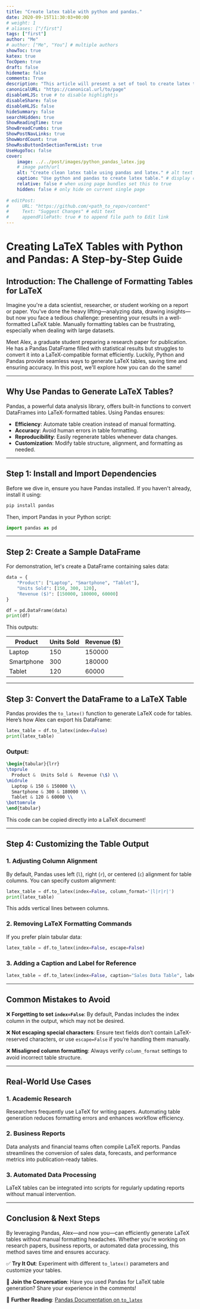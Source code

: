 ```yaml
---
title: "Create latex table with python and pandas."
date: 2020-09-15T11:30:03+00:00
# weight: 1
# aliases: ["/first"]
tags: ["first"]
author: "Me"
# author: ["Me", "You"] # multiple authors
showToc: true
katex: true
TocOpen: true
draft: false
hidemeta: false
comments: True
description: "This article will present a set of tool to create latex table a .csv directly from python."
canonicalURL: "https://canonical.url/to/page"
disableHLJS: true # to disable highlightjs
disableShare: false
disableHLJS: false
hideSummary: false
searchHidden: true
ShowReadingTime: true
ShowBreadCrumbs: true
ShowPostNavLinks: true
ShowWordCount: true
ShowRssButtonInSectionTermList: true
UseHugoToc: false
cover:
    image: ../../post/images/python_pandas_latex.jpg 
    # image path/url
    alt: "Create clean latex table using pandas and latex." # alt text
    caption: "Use python and pandas to create latex table." # display caption under cover
    relative: false # when using page bundles set this to true
    hidden: false # only hide on current single page
    
# editPost:
#     URL: "https://github.com/<path_to_repo>/content"
#     Text: "Suggest Changes" # edit text
#     appendFilePath: true # to append file path to Edit link
---
```



# Creating LaTeX Tables with Python and Pandas: A Step-by-Step Guide

## Introduction: The Challenge of Formatting Tables for LaTeX

Imagine you're a data scientist, researcher, or student working on a report or paper. You've done the heavy lifting—analyzing data, drawing insights—but now you face a tedious challenge: presenting your results in a well-formatted LaTeX table. Manually formatting tables can be frustrating, especially when dealing with large datasets.

Meet Alex, a graduate student preparing a research paper for publication. He has a Pandas DataFrame filled with statistical results but struggles to convert it into a LaTeX-compatible format efficiently. Luckily, Python and Pandas provide seamless ways to generate LaTeX tables, saving time and ensuring accuracy. In this post, we'll explore how you can do the same!

---

## Why Use Pandas to Generate LaTeX Tables?

Pandas, a powerful data analysis library, offers built-in functions to convert DataFrames into LaTeX-formatted tables. Using Pandas ensures:

- **Efficiency**: Automate table creation instead of manual formatting.
- **Accuracy**: Avoid human errors in table formatting.
- **Reproducibility**: Easily regenerate tables whenever data changes.
- **Customization**: Modify table structure, alignment, and formatting as needed.

---

## Step 1: Install and Import Dependencies

Before we dive in, ensure you have Pandas installed. If you haven't already, install it using:

```bash
pip install pandas
```

Then, import Pandas in your Python script:

```python
import pandas as pd
```

---

## Step 2: Create a Sample DataFrame

For demonstration, let's create a DataFrame containing sales data:

```python
data = {
    "Product": ["Laptop", "Smartphone", "Tablet"],
    "Units Sold": [150, 300, 120],
    "Revenue ($)": [150000, 180000, 60000]
}

df = pd.DataFrame(data)
print(df)
```

This outputs:

|Product|Units Sold|Revenue ($)|
|---|---|---|
|Laptop|150|150000|
|Smartphone|300|180000|
|Tablet|120|60000|

---

## Step 3: Convert the DataFrame to a LaTeX Table

Pandas provides the `to_latex()` function to generate LaTeX code for tables. Here’s how Alex can export his DataFrame:

```python
latex_table = df.to_latex(index=False)
print(latex_table)
```

### Output:

```latex
\begin{tabular}{lrr}
\toprule
  Product &  Units Sold &  Revenue (\$) \\
\midrule
  Laptop & 150 & 150000 \\
  Smartphone & 300 & 180000 \\
  Tablet & 120 & 60000 \\
\bottomrule
\end{tabular}
```

This code can be copied directly into a LaTeX document!

---

## Step 4: Customizing the Table Output

### **1. Adjusting Column Alignment**

By default, Pandas uses left (`l`), right (`r`), or centered (`c`) alignment for table columns. You can specify custom alignment:

```python
latex_table = df.to_latex(index=False, column_format='|l|r|r|')
print(latex_table)
```

This adds vertical lines between columns.

### **2. Removing LaTeX Formatting Commands**

If you prefer plain tabular data:

```python
latex_table = df.to_latex(index=False, escape=False)
```



### **3. Adding a Caption and Label for Reference**

```python
latex_table = df.to_latex(index=False, caption="Sales Data Table", label="tab:sales_data")
```

---

## Common Mistakes to Avoid

❌ **Forgetting to set `index=False`**: By default, Pandas includes the index column in the output, which may not be desired.

❌ **Not escaping special characters**: Ensure text fields don’t contain LaTeX-reserved characters, or use `escape=False` if you’re handling them manually.

❌ **Misaligned column formatting**: Always verify `column_format` settings to avoid incorrect table structure.

---

## Real-World Use Cases

### **1. Academic Research**

Researchers frequently use LaTeX for writing papers. Automating table generation reduces formatting errors and enhances workflow efficiency.

### **2. Business Reports**

Data analysts and financial teams often compile LaTeX reports. Pandas streamlines the conversion of sales data, forecasts, and performance metrics into publication-ready tables.

### **3. Automated Data Processing**

LaTeX tables can be integrated into scripts for regularly updating reports without manual intervention.

---

## Conclusion & Next Steps

By leveraging Pandas, Alex—and now you—can efficiently generate LaTeX tables without manual formatting headaches. Whether you're working on research papers, business reports, or automated data processing, this method saves time and ensures accuracy.

✅ **Try It Out**: Experiment with different `to_latex()` parameters and customize your tables.

📢 **Join the Conversation**: Have you used Pandas for LaTeX table generation? Share your experience in the comments!

🔗 **Further Reading**: [Pandas Documentation on `to_latex`](https://pandas.pydata.org/docs/reference/api/pandas.DataFrame.to_latex.html)